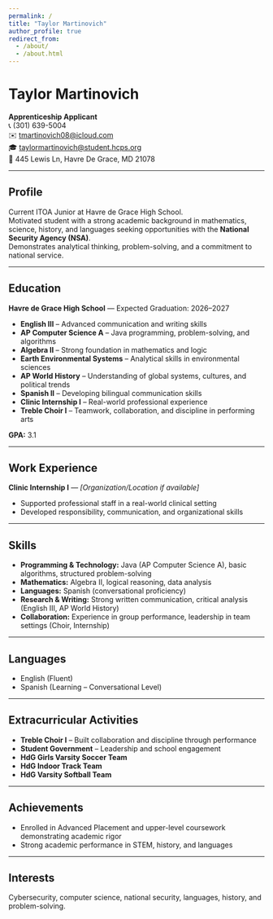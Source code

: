 ```yaml
---
permalink: /
title: "Taylor Martinovich"
author_profile: true
redirect_from: 
  - /about/
  - /about.html
---
```


# **Taylor Martinovich**

**Apprenticeship Applicant**  
📞 (301) 639-5004  
✉️ [tmartinovich08@icloud.com](mailto:tmartinovich08@icloud.com)  
🎓 [taylormartinovich@student.hcps.org](mailto:taylormartinovich@student.hcps.org)  
📍 445 Lewis Ln, Havre De Grace, MD 21078  

---

## **Profile**

Current ITOA Junior at Havre de Grace High School.  
Motivated student with a strong academic background in mathematics, science, history, and languages seeking opportunities with the **National Security Agency (NSA)**.  
Demonstrates analytical thinking, problem-solving, and a commitment to national service.

---

## **Education**

**Havre de Grace High School** — Expected Graduation: 2026–2027  
- **English III** – Advanced communication and writing skills  
- **AP Computer Science A** – Java programming, problem-solving, and algorithms  
- **Algebra II** – Strong foundation in mathematics and logic  
- **Earth Environmental Systems** – Analytical skills in environmental sciences  
- **AP World History** – Understanding of global systems, cultures, and political trends  
- **Spanish II** – Developing bilingual communication skills  
- **Clinic Internship I** – Real-world professional experience  
- **Treble Choir I** – Teamwork, collaboration, and discipline in performing arts  

**GPA:** 3.1  

---

## **Work Experience**

**Clinic Internship I** — *[Organization/Location if available]*  
- Supported professional staff in a real-world clinical setting  
- Developed responsibility, communication, and organizational skills  

---

## **Skills**

- **Programming & Technology:** Java (AP Computer Science A), basic algorithms, structured problem-solving  
- **Mathematics:** Algebra II, logical reasoning, data analysis  
- **Languages:** Spanish (conversational proficiency)  
- **Research & Writing:** Strong written communication, critical analysis (English III, AP World History)  
- **Collaboration:** Experience in group performance, leadership in team settings (Choir, Internship)  

---

## **Languages**

- English (Fluent)  
- Spanish (Learning – Conversational Level)  

---

## **Extracurricular Activities**

- **Treble Choir I** – Built collaboration and discipline through performance  
- **Student Government** – Leadership and school engagement  
- **HdG Girls Varsity Soccer Team**  
- **HdG Indoor Track Team**  
- **HdG Varsity Softball Team**  

---

## **Achievements**

- Enrolled in Advanced Placement and upper-level coursework demonstrating academic rigor  
- Strong academic performance in STEM, history, and languages  

---

## **Interests**

Cybersecurity, computer science, national security, languages, history, and problem-solving.
